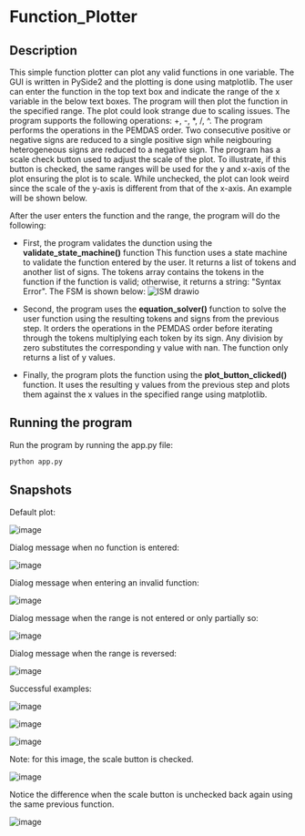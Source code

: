 # Function_Plotter

## Description

This simple function plotter can plot any valid functions in one variable. The GUI is written in PySide2 and the plotting is done using matplotlib. The user can enter the function in the top text box and indicate the range of the x variable in the below text boxes. The program will then plot the function in the specified range. The plot could look strange due to scaling issues. The program supports the following operations: +, -, *, /, ^. The program performs the operations in the PEMDAS order. Two consecutive positive or negative signs are reduced to a single positive sign while neigbouring heterogeneous signs are reduced to a negative sign. The program has a scale check button used to adjust the scale of the plot. To illustrate, if this button is checked, the same ranges will be used for the y and x-axis of the plot ensuring the plot is to scale. While unchecked, the plot can look weird since the scale of the y-axis is different from that of the x-axis. An example will be shown below.    

After the user enters the function and the range, the program will do the following:

* First, the program validates the dunction using the **validate_state_machine()** function This function uses a state machine to validate the function entered by the user. It returns a list of tokens and another list of signs. The tokens array contains the tokens in the function if the function is valid; otherwise, it returns a string: "Syntax Error". The FSM is shown below:
![ISM drawio](https://github.com/3omara/Function_Plotter/assets/61950995/6fdd0c51-2296-4d2a-976e-598a92c4a34e)

* Second, the program uses the **equation_solver()** function to solve the user function using the resulting tokens and signs from the previous step. It orders the operations in the PEMDAS order before iterating through the tokens multiplying each token by its sign. Any division by zero substitutes the corresponding y value with nan. The function only returns a list of y values.
* Finally, the program plots the function using the **plot_button_clicked()** function. It uses the resulting y values from the previous step and plots them against the x values in the specified range using matplotlib.

## Running the program

Run the program by running the app.py file:

```bash
python app.py
```

## Snapshots

Default plot:

![image](https://github.com/3omara/Function_Plotter/assets/61950995/281b550f-e0f9-45f1-b514-5d3df80b4eeb)


Dialog message when no function is entered:

![image](https://github.com/3omara/Function_Plotter/assets/61950995/c78e2fc9-53ec-4e07-a84c-2711a2cde8ff)


Dialog message when entering an invalid function:

![image](https://github.com/3omara/Function_Plotter/assets/61950995/b4c602ab-3d61-40cf-bde8-99d494fb4b33)


Dialog message when the range is not entered or only partially so:

![image](https://github.com/3omara/Function_Plotter/assets/61950995/58671b8e-a329-467e-92b1-d3d7604208ff)


Dialog message when the range is reversed:

![image](https://github.com/3omara/Function_Plotter/assets/61950995/4c55f7b1-52e2-487a-9b89-bcd8199035bd)


Successful examples:


![image](https://github.com/3omara/Function_Plotter/assets/61950995/f2fb0c92-e964-43ee-8818-dc923ec0e505)


![image](https://github.com/3omara/Function_Plotter/assets/61950995/d75f4d09-07f7-483b-86b7-3fe9babf6fb0)


![image](https://github.com/3omara/Function_Plotter/assets/61950995/7aa91f7e-9c62-4b3a-a73c-6a4d4e1e62e7)


Note: for this image, the scale button is checked.

![image](https://github.com/3omara/Function_Plotter/assets/61950995/25aed72a-eea6-4719-836b-be76d23c59b1) 

Notice the difference when the scale button is unchecked back again using the same previous function.

![image](https://github.com/3omara/Function_Plotter/assets/61950995/145fb653-c8a0-4713-9a7c-de7f009fd215)






